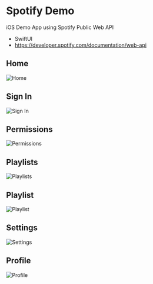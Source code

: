 # Spotify Demo
iOS Demo App using Spotify Public Web API

- SwiftUI
- https://developer.spotify.com/documentation/web-api


## Home

![Home](https://github.com/mario-corte/spotify/blob/develop/Screenshots/Home.png)


## Sign In

![Sign In](https://github.com/mario-corte/spotify/blob/develop/Screenshots/SignIn.png)


## Permissions

![Permissions](https://github.com/mario-corte/spotify/blob/develop/Screenshots/Permissions.png)


## Playlists

![Playlists](https://github.com/mario-corte/spotify/blob/develop/Screenshots/Playlists.png)


## Playlist

![Playlist](https://github.com/mario-corte/spotify/blob/develop/Screenshots/Playlist.png)


## Settings

![Settings](https://github.com/mario-corte/spotify/blob/develop/Screenshots/Settings.png)


## Profile

![Profile](https://github.com/mario-corte/spotify/blob/develop/Screenshots/Profile.png)
